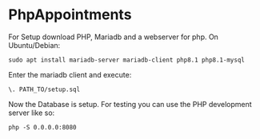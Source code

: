 # PhpAppointments

For Setup download PHP, Mariadb and a webserver for php.
On Ubuntu/Debian:
```
sudo apt install mariadb-server mariadb-client php8.1 php8.1-mysql
```


Enter the mariadb client and execute:

```
\. PATH_TO/setup.sql
```
Now the Database is setup.
For testing you can use the PHP development server like so:
```
php -S 0.0.0.0:8080
```

